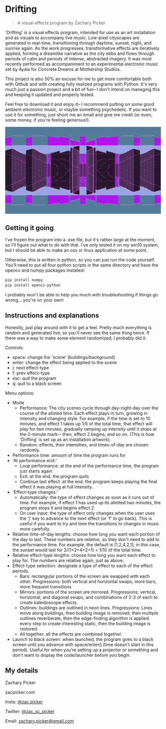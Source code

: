 # Drifting
> A visual effects program by Zachary Picker

'Drifting' is a visual effects program, intended for use as an art installation and as visuals to accompany live music. Low-pixel cityscapes are generated in real-time, transitioning through daytime, sunset, night, and sunrise again. As the work progresses, transformative effects are iteratively applied, forming a dreamlike narrative as the city ebbs and flows through periods of calm and periods of intense, abstracted imagery. It was most recently performed as accompaniment to an experimental electronic music set by Ayala for Concrete Dreams at Mothership Studios.

This project is also 50% an excuse for me to get more comfortable both with Github and with creating fully realized programs with Python. It's very much just a passion project and a bit of fun– I don't intend on managing this and keeping it updated and properly tested.

Feel free to download it and enjoy it– I recommend putting on some good ambient electronic music, or maybe something psychedelic. If you want to use it for something, just shoot me an email and give me credit (or even, some money, if you're feeling generous!). 

![](drifting10.PNG)

## Getting it going

I've frozen the program into a .exe file, but it's rather large at the moment, so I'll figure out what to do with that. I've only tested it on my win10 system, but I should be able to make an osx or linux application at some point.

Otherwise, this is written in python, so you can just run the code yourself. You'll need to put all four python scripts in the same directory and have the opencv and numpy packages installed:
```sh
pip install numpy
pip install opencv-python
```
I probably won't be able to help you much with troubleshooting if things go wrong... you're on your own!

## Instructions and explanations

Honestly, just play around with it to get a feel. Pretty much everything is random and generated live, so you'll never see the same thing twice. If there was a way to make some element randomized, I probably did it.

Controls:

* space: change the 'scene' (buildings/background)
* enter: change the effect being applied to the scene
* j: next effect-type
* f: prev effect-type
* esc: quit the program
* q: quit to a black screen

Menu options:

* Mode
  * Performance: The city scenes cycle through day-night-day over the course of the alloted time. Each effect plays in turn, growing in intensity and changing style. For example, if the time is set to 10 minutes, and effect 1 takes up 1/5 of the total time, that effect will play for two minutes, gradually ramping up intensity until it stops at the 2-minute mark-- then, effect 2 begins, and so on. (This is how 'Drifting' is set up as an installation artwork).
  * Random: effects, their intensities, and times-of-day are chosen randomly.
* Performance time: amount of time the program runs for
* 'At performance end:'
  * Loop performance: at the end of the performance time, the program just starts again
  * Exit: at the end, the program quits
  * Continue last effect: at the end, the program keeps playing the final effect it was playing at full intensity.
* 'Effect-type changes:'
  * Automatically: the type of effect changes as soon as it runs out of time. For example, if effect 1 has used up its allotted two minutes, the program stops it and begins effect 2.
  * On user input: the type of effect only changes when the user uses the 'j' key to advance to the next effect (or 'f' to go back). This is useful if you want to try and time the transitions to changes in music more carefully.
* Relative time-of-day lengths: choose how long you want each portion of the day to last. These numbers are _relative_, so they don't need to add to the performance time. For example, the default is [1,2,4,2,1]; in this case, the sunset would last for 2/(1+2+4+2+1) = 1/10 of the total time.
* Relative effect-type lengths: choose how long you want each effect to play for. The numbers are relative again, just as above.
* Effect-type selection: designate a type of effect to each of the effect periods.
  * Bars: rectangular portions of the screen are swapped with each other. Progressions: both vertical and horizontal swaps, more bars, more frequent transitions
  * Mirrors: portions of the screen are mirrored. Progressions: vertical, horizontal, and diagonal swaps, and combinations of 2-3 of each to create kaleidoscope effects.
  * Outlines: buildings are outlined in neon lines. Progressions: Lines move along buildings, then building image is removed, then multiple outlines reverberate, then the edge-finding algorithm is applied every step to create interesting static, then the building image is restored.
  * All together: all the effects are combined together.
* Launch to black screen: when launched, the program goes to a black screen until you advance with space/enter/j (time doesn't start in this period). Useful for when you're setting up a projector or something and don't want to display the code/launcher before you begin.

## My details

Zachary Picker

zacpicker.com

Insta: [@zac.picker](https://www.instagram.com/zac.picker/)

Twitter: [@zac_sc_picker](https://twitter.com/zac_sc_picker)

Email: zachary.picker@gmail.com
